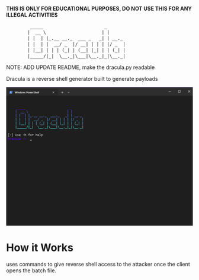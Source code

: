 **THIS IS ONLY FOR EDUCATIONAL PURPOSES, DO NOT USE THIS FOR ANY ILLEGAL ACTIVITIES**

```
         _____                       _       
        |  __ \                     | |      
        | |  | |_.__ __._  ___ _   _| | __._ 
        | |  | |  __/ _  |/ __| | | | |/ _  |
        | |__| | | | (_| | (__| |_| | | (_| |
        |_____/|_|  \__._|\___|\__._|_|\__._|

```

NOTE: ADD UPDATE README, make the dracula.py readable 

Dracula is a reverse shell generator built to generate payloads

<img src="Main/imgs/example.png">

# How it Works
uses commands to give reverse shell access to the attacker once the client opens the batch file.